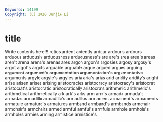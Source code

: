 ```yaml
---
Keywords: 14199
Copyright: (C) 2020 Junjie Li
---
```


# title

Write contents here!!!
rctics 
ardent 
ardently 
ardour 
ardour's 
ardours 
arduous
arduously 
arduousness 
arduousness's 
are 
are's 
area 
area's 
areas 
aren't 
arena
arena's 
arenas 
ares 
argon 
argon's 
argosies 
argosy 
argosy's 
argot 
argot's
argots 
arguable 
arguably 
argue 
argued 
argues 
arguing 
argument 
argument's 
argumentation
argumentation's 
argumentative 
arguments 
argyle 
argyle's 
argyles 
aria 
aria's 
arias 
arid
aridity 
aridity's 
aright 
arise 
arisen 
arises 
arising 
aristocracies 
aristocracy 
aristocracy's
aristocrat 
aristocrat's 
aristocratic 
aristocratically 
aristocrats 
arithmetic 
arithmetic's 
arithmetical 
arithmetically 
ark
ark's 
arks 
arm 
arm's 
armada 
armada's 
armadas 
armadillo 
armadillo's 
armadillos
armament 
armament's 
armaments 
armature 
armature's 
armatures 
armband 
armband's 
armbands 
armchair
armchair's 
armchairs 
armed 
armful 
armful's 
armfuls 
armhole 
armhole's 
armholes 
armies
arming 
armistice 
armistice's 
